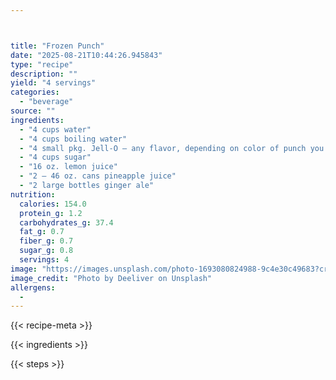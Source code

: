 ```yaml
---



title: "Frozen Punch"
date: "2025-08-21T10:44:26.945843"
type: "recipe"
description: ""
yield: "4 servings"
categories:
  - "beverage"
source: ""
ingredients:
  - "4 cups water"
  - "4 cups boiling water"
  - "4 small pkg. Jell-O – any flavor, depending on color of punch you want"
  - "4 cups sugar"
  - "16 oz. lemon juice"
  - "2 – 46 oz. cans pineapple juice"
  - "2 large bottles ginger ale"
nutrition:
  calories: 154.0
  protein_g: 1.2
  carbohydrates_g: 37.4
  fat_g: 0.7
  fiber_g: 0.7
  sugar_g: 0.8
  servings: 4
image: "https://images.unsplash.com/photo-1693080824988-9c4e30c49683?crop=entropy&cs=tinysrgb&fit=max&fm=jpg&ixid=M3w3OTQ5MzV8MHwxfHNlYXJjaHwxfHxmcm96ZW4lMjBwdW5jaCUyMGZvb2QlMjBiZXZlcmFnZXxlbnwxfDB8fHwxNzU1Nzk1ODk5fDA&ixlib=rb-4.1.0&q=80&w=1080"
image_credit: "Photo by Deeliver on Unsplash"
allergens:
  - 
---
```


{{< recipe-meta >}}

{{< ingredients >}}

{{< steps >}}
